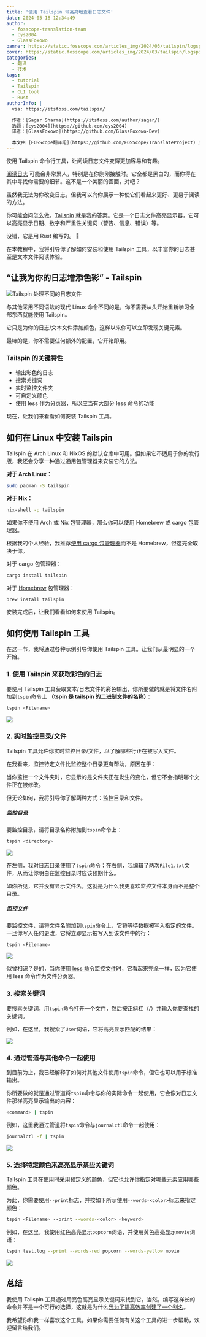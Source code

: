```yaml
---
title: '使用 Tailspin 带高亮地查看日志文件'
date: 2024-05-18 12:34:49
author:
  - fosscope-translation-team
  - cys2004
  - GlassFoxowo
banner: https://static.fosscope.com/articles_img/2024/03/tailspin/logspin-a-logfile-highlighter.webp
cover: https://static.fosscope.com/articles_img/2024/03/tailspin/logspin-a-logfile-highlighter.webp
categories:
  - 翻译
  - 技术
tags:
  - tutorial
  - Tailspin
  - CLI tool
  - Rust
authorInfo: |
  via: https://itsfoss.com/tailspin/

  作者：[Sagar Sharma](https://itsfoss.com/author/sagar/)
  选题：[cys2004](https://github.com/cys2004)
  译者：[GlassFoxowo](https://github.com/GlassFoxowo-Dev)

  本文由 [FOSScope翻译组](https://github.com/FOSScope/TranslateProject) 原创编译，[开源观察](https://fosscope.com/) 荣誉推出
---
```

使用 Tailspin 命令行工具，让阅读日志文件变得更加容易和有趣。

<!-- more -->

[阅读日志](https://linuxhandbook.com/watch-logs-real-time/?ref=itsfoss.com) 可能会非常累人，特别是在你刚刚接触时。它全都是黑白的，而你得在其中寻找你需要的细节。这不是一个美丽的画面，对吧？

虽然我无法为你改变日志，但我可以向你展示一种使它们看起来更好、更易于阅读的方法。

你可能会问怎么做。[Tailspin](https://github.com/bensadeh/tailspin?ref=itsfoss.com) 就是我的答案。它是一个日志文件高亮显示器，它可以高亮显示日期、数字和严重性关键词（警告、信息、错误）等。

没错，它是用 Rust 编写的。 🦀

在本教程中，我将引导你了解如何安装和使用 Tailspin 工具，以丰富你的日志甚至是文本文件阅读体验。

## “让我为你的日志增添色彩” - Tailspin

![Tailspin 处理不同的日志文件](https://static.fosscope.com/articles_img/2024/03/tailspin/tailspin-on-different-log-files.webp)

与其他采用不同语法的现代 Linux 命令不同的是，你不需要从头开始重新学习全部东西就能使用 Tailspin。

它只是为你的日志/文本文件添加颜色，这样以来你可以立即发现关键元素。

最棒的是，你不需要任何额外的配置，它开箱即用。

### Tailspin 的关键特性

- 输出彩色的日志
- 搜索关键词
- 实时监控文件夹
- 可自定义颜色
- 使用 less 作为分页器，所以应当有大部分 less 命令的功能

现在，让我们来看看如何安装 Tailspin 工具。

## 如何在 Linux 中安装 Tailspin

Tailspin 在 Arch Linux 和 NixOS 的默认仓库中可用。但如果它不适用于你的发行版，我还会分享一种通过通用包管理器来安装它的方法。

**对于 Arch Linux：**

```bash
sudo pacman -S tailspin
```

**对于 Nix：**

```bash
nix-shell -p tailspin
```

如果你不使用 Arch 或 Nix 包管理器，那么你可以使用 Homebrew 或 cargo 包管理器。

根据我的个人经验，我推荐[使用 cargo 包管理器](https://itsfoss.com/install-rust-cargo-ubuntu-linux/)而不是 Homebrew，但这完全取决于你。

对于 cargo 包管理器：

```bash
cargo install tailspin
```

对于 [Homebrew](https://itsfoss.com/homebrew-linux/) 包管理器：

```bash
brew install tailspin
```

安装完成后，让我们看看如何来使用 Tailspin。

## 如何使用 Tailspin 工具

在这一节，我将通过各种示例引导你使用 Tailspin 工具。让我们从最明显的一个开始。

### 1. 使用 Tailspin 来获取彩色的日志

要使用 Tailspin 工具获取文本/日志文件的彩色输出，你所要做的就是将文件名附加到`tspin`命令上 **（tspin 是 tailspin 的二进制文件的名称）**：

```bash
tspin <Filename>
```

![](https://static.fosscope.com/articles_img/2024/03/tailspin/Use-the-tspin-command-to-show-log-file-in-colored-format.webp)

### 2. 实时监控目录/文件

Tailspin 工具允许你实时监控目录/文件，以了解哪些行正在被写入文件。

在我看来，监控特定文件比监控整个目录更有帮助，原因在于：

当你监控一个文件夹时，它显示的是文件夹正在发生的变化，但它不会指明哪个文件正在被修改。

但无论如何，我将引导你了解两种方式：监控目录和文件。

##### 监控目录

要监控目录，请将目录名称附加到`tspin`命令上：

```bash
tspin <directory>
```

![](https://static.fosscope.com/articles_img/2024/03/tailspin/Monitor-folders-in-real-time-using-tspin-command.gif)

在左侧，我对日志目录使用了`tspin`命令；在右侧，我编辑了两次`File1.txt`文件，从而让你明白在监控目录时应该预期什么。

如你所见，它并没有显示文件名，这就是为什么我更喜欢监控文件本身而不是整个目录。

##### 监控文件

要监控文件，请将文件名附加到`tspin`命令上，它将等待数据被写入指定的文件。一旦你写入任何更改，它将立即显示被写入到该文件中的行：

```bash
tspin <Filename>
```

![](https://static.fosscope.com/articles_img/2024/03/tailspin/monitor-file-changes-actively-using-the-tspin-command.gif)

似曾相识？是的，当你[使用 less 命令监控文件](https://linuxhandbook.com/watch-logs-real-time/?ref=itsfoss.com)时，它看起来完全一样，因为它使用 less 命令作为文件分页器。

### 3. 搜索关键词

要搜索关键词，用`tspin`命令打开一个文件，然后按正斜杠（/）并输入你要查找的关键词。

例如，在这里，我搜索了`User`词语，它将高亮显示匹配的结果：

![](https://static.fosscope.com/articles_img/2024/03/tailspin/Search-for-the-keyword-using-the-tspin-command.gif)

### 4. 通过管道与其他命令一起使用

到目前为止，我已经解释了如何对其他文件使用`tspin`命令，但它也可以用于标准输出。

你所要做的就是通过管道将`tspin`命令与你的实际命令一起使用，它会像对日志文件那样高亮显示输出的内容：

```bash
<command> | tspin
```

例如，这里我通过管道将`tspin`命令与`journalctl`命令一起使用：

```bash
journalctl -f | tspin
```

![](https://static.fosscope.com/articles_img/2024/03/tailspin/Search-for-the-keyword-using-the-tspin-command-1.gif)

### 5. 选择特定颜色来高亮显示某些关键词

Tailspin 工具在使用时采用预定义的颜色，但它也允许你指定对哪些元素应用哪些颜色。

为此，你需要使用`--print`标志，并按如下所示使用`--words-<color>`标志来指定颜色：

```bash
tspin <Filename> --print --words-<color> <keyword>
```

例如，在这里，我使用红色高亮显示`popcorn`词语，并使用黄色高亮显示`movie`词语：

```bash
tspin test.log --print --words-red popcorn --words-yellow movie
```

![](https://static.fosscope.com/articles_img/2024/03/tailspin/Use-a-specific-color-to-highlight-a-specific-keyword.webp)

## 总结

我使用 Tailspin 工具通过用亮色高亮显示关键词来找到它。当然，编写这样长的命令并不是一个可行的选择，这就是为什么[我为了提高效率创建了一个别名](https://linuxhandbook.com/linux-alias-command/?ref=itsfoss.com)。

我希望你和我一样喜欢这个工具。如果你需要任何有关这个工具的进一步帮助，欢迎留言给我们。
